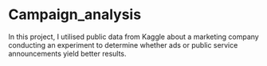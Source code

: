 # Campaign_analysis
In this project, I utilised public data from Kaggle about a marketing company conducting an experiment to determine whether ads or public service announcements yield better results.
